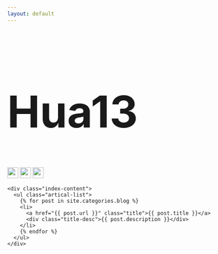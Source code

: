 ```yaml
---
layout: default
---
```


<body>
  <div class="index-wrapper">
    <div class="aside">
      <div class="info-card">
        <h1 style="font-size:100px;">Hua13</h1> 
        <a href="http://blog.csdn.net/qq_17280755/" target="_blank"><img src="http://blog.csdn.net/favicon.ico" alt="" width="25"/></a>
        <a href="https://www.douban.com/people/peihua13/" target="_blank"><img src="http://www.douban.com/favicon.ico" alt="" width="25"/></a>
        <a href="https://www.zhihu.com/people/peihua13/" target="_blank"><img src="https://www.zhihu.com/favicon.ico" alt="" width="25"/></a>
      </div>
      <div id="particles-js"></div>
    </div>

    <div class="index-content">
      <ul class="artical-list">
        {% for post in site.categories.blog %}
        <li>
          <a href="{{ post.url }}" class="title">{{ post.title }}</a>
          <div class="title-desc">{{ post.description }}</div>
        </li>
        {% endfor %}
      </ul>
    </div>
  </div>
</body>
